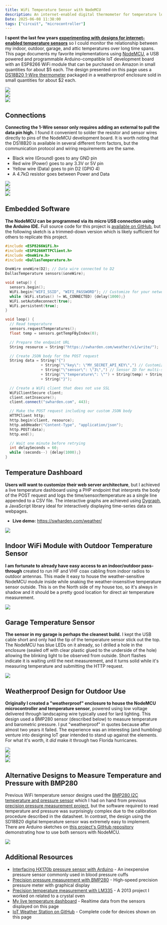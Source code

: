 ```yaml
---
title: WiFi Temperature Sensor with NodeMCU
description: An internet-enabled digital thermometer for temperature logging and live time series visualization
Date: 2025-06-08 11:38:00
tags: ["circuit", "microcontroller"]
---
```


**I spent the last few years [experimenting with designs for internet-enabled temperature sensors](https://github.com/swharden/iot-weather-station)** so I could monitor the relationship between my indoor, outdoor, garage, and attic temperatures over long time spans. This page documents my favorite implementations using [NodeMCU](https://www.nodemcu.com), a USB powered and programmable Arduino-compatible IoT development board with an ESP8266 WiFi module that can be purchased on Amazon in small quantities for about $5 each. The design presented on this page uses a [DS18B20 1-Wire thermometer](https://www.analog.com/media/en/technical-documentation/data-sheets/ds18b20.pdf) packaged in a weatherproof enclosure sold in small quantities for about $2 each.

<a href="https://swharden.com/static/2025/06/08/sensor-wide.jpg">
<img src="https://swharden.com/static/2025/06/08/sensor-wide-1.jpg" class="border border-black mb-0 w-100">
</a>

<div class="row">
    <div class="col-6">
        <a href="https://swharden.com/static/2025/06/08/outdoor2b.jpg">
        <img src="https://swharden.com/static/2025/06/08/outdoor2b-1.jpg" class="border border-black shadow">
        </a>
    </div>
    <div class="col-6">
        <a href="https://swharden.com/static/2025/06/08/outdoor2c.jpg">
        <img src="https://swharden.com/static/2025/06/08/outdoor2c-1.jpg" class="border border-black shadow">
        </a>
    </div>
</div>
  
## Connections

**Connecting the 1-Wire sensor only requires adding an external to pull the data pin high.** I found it convenient to solder the resistor and sensor wires directly to pins of the NodeMCU development board. It is worth noting that the DS18B20 is available in several different form factors, but the communication protocol and wiring requirements are the same.

* Black wire (Ground) goes to any GND pin
* Red wire (Power) goes to any 3.3V or 5V pin
* Yellow wire (Data) goes to pin D2 (GPIO 4)
* A 4.7kΩ resistor goes between Power and Data

<a href="https://swharden.com/static/2025/06/08/outdoor2a-zoom.jpg">
<img src="https://swharden.com/static/2025/06/08/outdoor2a-zoom.jpg" class="border border-black shadow">
</a>

<div class="row">
    <div class="col-4">
        <a href="https://swharden.com/static/2025/06/08/pins.png">
        <img src="https://swharden.com/static/2025/06/08/pins.png">
        </a>
    </div>
    <div class="col-8">
        <a href="https://swharden.com/static/2025/06/08/powering.png">
        <img src="https://swharden.com/static/2025/06/08/powering.png">
        </a>
    </div>
</div>

## Embedded Software
**The NodeMCU can be programmed via its micro USB connection using the Arduino IDE.** Full source code for this project is [available on GitHub](https://github.com/swharden/iot-weather-station), but the following sketch is a trimmed-down version which is likely sufficient for others to replicate this project.

```cpp
#include <ESP8266WiFi.h>
#include <ESP8266HTTPClient.h>
#include <OneWire.h>
#include <DallasTemperature.h>

OneWire oneWire(D2); // Data wire connected to D2
DallasTemperature sensors(&oneWire);

void setup() {
  sensors.begin();
  WiFi.begin("WIFI_SSID", "WIFI_PASSWORD"); // Customize for your network
  while (WiFi.status() != WL_CONNECTED) {delay(1000);}
  WiFi.setAutoReconnect(true);
  WiFi.persistent(true);
}

void loop() {
  // Read temperature
  sensors.requestTemperatures();
  float temp = sensors.getTempFByIndex(0);

  // Prepare the endpoint URL
  String resource = String("https://swharden.com/weather/v1/write/");

  // Create JSON body for the POST request
  String data = String("{")
                + String("\"key\": \"MY_SECRET_API_KEY\",") // Customize for security
                + String("\"sensor\": \"3\",") // Sensor ID for multi-sensor environments
                + String("\"temperature\": \"") + String(temp) + String("\",")
                + String("}");

  // Create a WiFi client that does not use SSL
  WiFiClientSecure client;
  client.setInsecure();
  client.connect("swharden.com", 443);

  // Make the POST request including our custom JSON body
  HTTPClient http;
  http.begin(client, resource);
  http.addHeader("Content-Type", "application/json");
  http.POST(data);
  http.end();

  // Wait one minute before retrying
  int delaySeconds = 60;
  while (seconds--) {delay(1000);}
}
```

## Temperature Dashboard

**Users will want to customize their web server architecture**, but I achieved a live temperature dashboard using a PHP endpoint that interprets the body of the POST request and logs the time/sensor/temperature as a single line appended to a CSV file. The interactive graphs are achieved using [Dygraph](https://dygraphs.com/), a JavaScript library ideal for interactively displaying time-series data on webpages.

* **Live demo:** https://swharden.com/weather/

<a href="https://swharden.com/static/2025/06/08/graph.png">
<img src="https://swharden.com/static/2025/06/08/graph.png" class="mt-0">
</a>


## Indoor WiFi Module with Outdoor Temperature Sensor

**I am fortunate to already have easy access to an indoor/outdoor pass-through** created to run HF and VHF coax cabling from indoor radios to outdoor antennas. This made it easy to house the weather-sensitive NodeMCU module inside while snaking the weather-insensitive temperature sensor outside. This is on the North side of my house too, so it's always in shadow and it should be a pretty good location for direct air temperature measurement.

<a href="https://swharden.com/static/2025/06/08/outdoor2d.jpg">
<img src="https://swharden.com/static/2025/06/08/outdoor2d-1.jpg" class="border border-black shadow mt-0">
</a>

## Garage Temperature Sensor

**The sensor in my garage is perhaps the cleanest build.** I kept the USB cable short and only had the tip of the temperature sensor stick out the top. The NodeMCU has blue LEDs on it already, so I drilled a hole in the enclosure (sealed off with clear plastic glued to the underside of the hole) allowing the blinking light to be observed from outside. Short flashes indicate it is waiting until the next measurement, and it turns solid while it's measuring temperature and submitting the HTTP request.

<a href="https://swharden.com/static/2025/06/08/garage.jpg">
<img src="https://swharden.com/static/2025/06/08/garage-1.jpg" class="w-50 border border-black shadow mt-0">
</a> 

## Weatherproof Design for Outdoor Use

**Originally I created a "weatherproof" enclosure to house the NodeMCU microcontroller and temperature sensor**, powered using low voltage delivered through landscaping wire typically used for lard lighting. This design used a BMP280 sensor (described below) to measure temperature and barometric pressure. I put "weatherproof" in quotes because after almost two years it failed. The experience was an interesting (and humbling) venture into designing IoT gear intended to stand up against the elements. For what it's worth, it _did_ make it through two Florida hurricanes.

<div class="row">
    <div class="col-6">
        <a href="https://swharden.com/static/2025/06/08/outdoor1.jpg">
        <img src="https://swharden.com/static/2025/06/08/outdoor1.jpg" class="border border-black shadow">
        </a>
    </div>
    <div class="col-6">
        <a href="https://swharden.com/static/2025/06/08/outdoor2.jpg">
        <img src="https://swharden.com/static/2025/06/08/outdoor2.jpg" class="border border-black shadow">
        </a>
    </div>
</div>

<a href="https://swharden.com/static/2025/06/08/outdoor3.jpg">
<img src="https://swharden.com/static/2025/06/08/outdoor3.jpg" class="border border-black shadow mt-0">
</a>

## Alternative Designs to Measure Temperature and Pressure with BMP280

Previous WiFi temperature sensor designs used the [BMP280 I2C temperature and pressure sensor](https://cdn-shop.adafruit.com/datasheets/BST-BMP280-DS001-11.pdf) which I had on hand from previous [precision pressure measurement project](https://swharden.com/blog/2017-04-29-precision-pressure-meter-project/), but the software required to read temperature and pressure was surprisingly complex due to the calibration procedure described in the datasheet. In contrast, the design using the SD18B20 digital temperature sensor was extremely easy to implement. There are Arduino sketches on [this project's GitHub repository](https://github.com/swharden/iot-weather-station) demonstrating how to use both sensors with NodeMCU.

<a href="https://swharden.com/blog/2017-04-29-precision-pressure-meter-project/">
<img src="https://swharden.com/static/2017/04/29/20170423_171551.jpg" class="border border-black shadow mt-0">
</a>

## Additional Resources
* [Interfacing HX170b pressure sensor with Arduino](https://swharden.com/blog/2022-11-14-hx710b-arduino/) - An inexpensive pressure sensor commonly used in blood pressure cuffs
* [Precision pressure measurement with BMP280](https://swharden.com/blog/2017-04-29-precision-pressure-meter-project/) - High-speed precision pressure meter with graphical display
* [Precision temperature measurement with LM335](https://swharden.com/blog/2013-06-10-precision-temperature-measurement/) - A 2013 project I worked on related to a crystal oven
* [My live temperature dashboard](https://swharden.com/weather/) - Realtime data from the sensors displayed on this page
* [IoT Weather Station on GitHub](https://github.com/swharden/iot-weather-station) - Complete code for devices shown on this page

